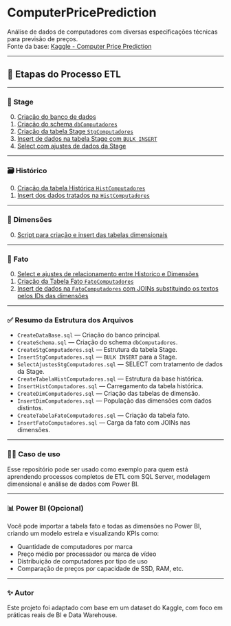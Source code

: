 # ComputerPricePrediction

Análise de dados de computadores com diversas especificações técnicas para previsão de preços.  
Fonte da base: [Kaggle - Computer Price Prediction](https://www.kaggle.com/datasets/cabbar14ylnce/computer-price-prediction)

---

## 🚀 Etapas do Processo ETL

---

### 📁 **Stage**

00. [Criação do banco de dados](./SQL/CreateDataBase.sql)  
00. [Criação do schema `dbComputadores`](./SQL/CreateSchema.sql)  
00. [Criação da tabela Stage `StgComputadores`](./SQL/CreateStgComputadores.sql)  
00. [Insert de dados na tabela Stage com `BULK INSERT`](./SQL/InsertStgComputadores.sql)  
00. [Select com ajustes de dados da Stage](./SQL/SelectAjustesStgComputadores.sql)

---

### 🗃️ **Histórico**

00. [Criação da tabela Histórica `HistComputadores`](./SQL/CreateTabelaHistComputadores.sql)  
00. [Insert dos dados tratados na `HistComputadores`](./SQL/InsertHistComputadores.sql)

---

### 🧩 **Dimensões**

00. [Script para criação e insert das tabelas dimensionais](./SQL/CreateAndInsertDinsComputadores.sql)  

---

### 🧮 **Fato**

00. [Select e ajustes de relacionamento entre Historico e Dimensões](./SQL/SelectRelacionamentoFato.sql)
00. [Criação da Tabela Fato `FatoComputadores`](./SQL/CreateTabelaFatoComputadores.sql)  
00. [Insert de dados na `FatoComputadores` com JOINs substituindo os textos pelos IDs das dimensões](./SQL/InsertFatoComputadores.sql)

---

### ✅ **Resumo da Estrutura dos Arquivos**

- `CreateDataBase.sql` — Criação do banco principal.
- `CreateSchema.sql` — Criação do schema `dbComputadores`.
- `CreateStgComputadores.sql` — Estrutura da tabela Stage.
- `InsertStgComputadores.sql` — `BULK INSERT` para a Stage.
- `SelectAjustesStgComputadores.sql` — SELECT com tratamento de dados da Stage.
- `CreateTabelaHistComputadores.sql` — Estrutura da base histórica.
- `InsertHistComputadores.sql` — Carregamento da tabela histórica.
- `CreateDimComputadores.sql` — Criação das tabelas de dimensão.
- `InsertDimComputadores.sql` — População das dimensões com dados distintos.
- `CreateTabelaFatoComputadores.sql` — Criação da tabela fato.
- `InsertFatoComputadores.sql` — Carga da fato com JOINs nas dimensões.

---

### 👩‍💻 Caso de uso

Esse repositório pode ser usado como exemplo para quem está aprendendo processos completos de ETL com SQL Server, modelagem dimensional e análise de dados com Power BI.

---

### 📊 Power BI (Opcional)

Você pode importar a tabela fato e todas as dimensões no Power BI, criando um modelo estrela e visualizando KPIs como:

- Quantidade de computadores por marca
- Preço médio por processador ou marca de vídeo
- Distribuição de computadores por tipo de uso
- Comparação de preços por capacidade de SSD, RAM, etc.

---

### ✨ Autor
Este projeto foi adaptado com base em um dataset do Kaggle, com foco em práticas reais de BI e Data Warehouse.